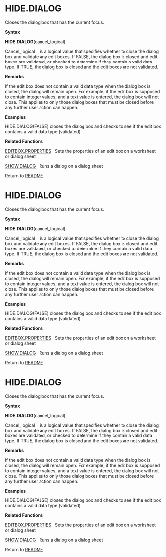 # HIDE.DIALOG

Closes the dialog box that has the current focus.

**Syntax**

**HIDE.DIALOG**(cancel\_logical)

Cancel\_logical&nbsp;&nbsp;&nbsp;&nbsp;is a logical value that specifies
whether to close the dialog box and validate any edit boxes. If FALSE,
the dialog box is closed and edit boxes are validated, or checked to
determine if they contain a valid data type. If TRUE, the dialog box is
closed and the edit boxes are not validated.

**Remarks**

If the edit box does not contain a valid data type when the dialog box
is closed, the dialog will remain open. For example, if the edit box is
supposed to contain integer values, and a text value is entered, the
dialog box will not close. This applies to only those dialog boxes that
must be closed before any further user action can happen.

**Examples**

HIDE.DIALOG(FALSE) closes the dialog box and checks to see if the edit
box contains a valid data type (validated)

**Related Functions**

[EDITBOX.PROPERTIES](EDITBOX.PROPERTIES.md)&nbsp;&nbsp;&nbsp;Sets the properties of an edit box
on a worksheet or dialog sheet

[SHOW.DIALOG](SHOW.DIALOG.md)&nbsp;&nbsp;&nbsp;Runs a dialog on a dialog sheet



Return to [README](README.md#H)

# HIDE.DIALOG

Closes the dialog box that has the current focus.

**Syntax**

**HIDE.DIALOG**(cancel\_logical)

Cancel\_logical&nbsp;&nbsp;&nbsp;&nbsp;is a logical value that specifies
whether to close the dialog box and validate any edit boxes. If FALSE,
the dialog box is closed and edit boxes are validated, or checked to
determine if they contain a valid data type. If TRUE, the dialog box is
closed and the edit boxes are not validated.

**Remarks**

If the edit box does not contain a valid data type when the dialog box
is closed, the dialog will remain open. For example, if the edit box is
supposed to contain integer values, and a text value is entered, the
dialog box will not close. This applies to only those dialog boxes that
must be closed before any further user action can happen.

**Examples**

HIDE.DIALOG(FALSE) closes the dialog box and checks to see if the edit
box contains a valid data type (validated)

**Related Functions**

[EDITBOX.PROPERTIES](EDITBOX.PROPERTIES.md)&nbsp;&nbsp;&nbsp;Sets the properties of an edit box
on a worksheet or dialog sheet

[SHOW.DIALOG](SHOW.DIALOG.md)&nbsp;&nbsp;&nbsp;Runs a dialog on a dialog sheet



Return to [README](README.md#H)

# HIDE.DIALOG

Closes the dialog box that has the current focus.

**Syntax**

**HIDE.DIALOG**(cancel\_logical)

Cancel\_logical&nbsp;&nbsp;&nbsp;&nbsp;is a logical value that specifies
whether to close the dialog box and validate any edit boxes. If FALSE,
the dialog box is closed and edit boxes are validated, or checked to
determine if they contain a valid data type. If TRUE, the dialog box is
closed and the edit boxes are not validated.

**Remarks**

If the edit box does not contain a valid data type when the dialog box
is closed, the dialog will remain open. For example, if the edit box is
supposed to contain integer values, and a text value is entered, the
dialog box will not close. This applies to only those dialog boxes that
must be closed before any further user action can happen.

**Examples**

HIDE.DIALOG(FALSE) closes the dialog box and checks to see if the edit
box contains a valid data type (validated)

**Related Functions**

[EDITBOX.PROPERTIES](EDITBOX.PROPERTIES.md)&nbsp;&nbsp;&nbsp;Sets the properties of an edit box
on a worksheet or dialog sheet

[SHOW.DIALOG](SHOW.DIALOG.md)&nbsp;&nbsp;&nbsp;Runs a dialog on a dialog sheet



Return to [README](README.md#H)


